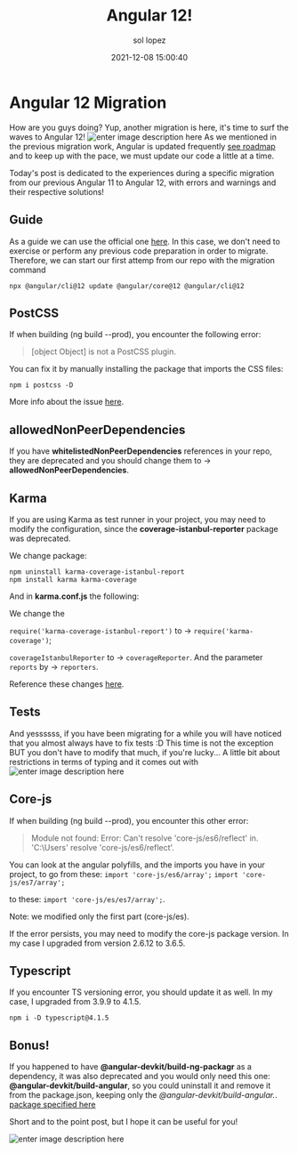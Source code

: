 ﻿---
date: 2021-12-08 15:00:40
layout: post
title: Angular 12!
description: Angular 12 migration
language: en
image: '../assets/img/angular12.png'
category: CODE
tags:
  - coding
  - migration
  - humor
author: sol lopez
---
# Angular 12 Migration
How are you guys doing? Yup, another migration is here, it's time to surf the waves to Angular 12! 
![enter image description here](https://www.askideas.com/media/45/Please-Be-Dolphins-Please-Funny-Surfing-Meme-Picture.jpg)
As we mentioned in the previous migration work, Angular is updated frequently [see roadmap](https://angular.io/guide/roadmap) and to keep up with the pace, we must update our code a little at a time.

Today's post is dedicated to the experiences during a specific migration from our previous Angular 11 to Angular 12, with errors and warnings and their respective solutions!

## Guide
As a guide we can use the official one [here](https://update.angular.io/?l=3&v=11.0-12.0).
In this case, we don't need to exercise or perform any previous code preparation in order to migrate. Therefore, we can start our first attemp from our repo with the migration command

    npx @angular/cli@12 update @angular/core@12 @angular/cli@12

## PostCSS
If when building (ng build --prod), you encounter the following error:

> [object Object] is not a PostCSS plugin.

You can fix it by manually installing the package that imports the CSS files:

    npm i postcss -D

More info about the issue [here](https://github.com/postcss/autoprefixer/issues/1358).

## allowedNonPeerDependencies

If you have **whitelistedNonPeerDependencies** references in your repo, they are deprecated and you should change them to -> **allowedNonPeerDependencies**.

## Karma
If you are using Karma as test runner in your project, you may need to modify the configuration, since the **coverage-istanbul-reporter** package was deprecated.

 We change package:

    npm uninstall karma-coverage-istanbul-report
    npm install karma karma-coverage

And in **karma.conf.js** the following:

We change the 

`require('karma-coverage-istanbul-report')` 
to -> 
`require('karma-coverage')`;

`coverageIstanbulReporter` to -> `coverageReporter`.
And the parameter `reports` by -> `reporters`.

Reference these changes [here](https://mrjean.be/posts/update-karma-coverage-reporting-for-use-in-angular-11/).

## Tests
And yessssss, if you have been migrating for a while you will have noticed that you almost always have to fix tests :D
This time is not the exception BUT you don't have to modify that much, if you're lucky... A little bit about restrictions in terms of typing and it comes out with
![enter image description here](https://cdn.recetas360.com/wp-content/uploads/2019/07/como-hacer-papas-fritas-de-mcdonals.jpg)


## Core-js

If when building (ng build --prod), you encounter this other error:

> Module not found: Error: Can't resolve 'core-js/es6/reflect' in.
> 'C:\Users' resolve 'core-js/es6/reflect'.

You can look at the angular polyfills, and the imports you have in your project, to go from these:
`import 'core-js/es6/array';` 
`import 'core-js/es7/array';`

to these:
`import 'core-js/es/es7/array';`.

Note: we modified only the first part (core-js/es).

If the error persists, you may need to modify the core-js package version. In my case I upgraded from version 2.6.12 to 3.6.5.

## Typescript
If you encounter TS versioning error, you should update it as well. In my case, I upgraded from 3.9.9 to 4.1.5.

    npm i -D typescript@4.1.5

## Bonus!
If you happened to have **@angular-devkit/build-ng-packagr** as a dependency, it was also deprecated and you would only need this one: **@angular-devkit/build-angular**, so you could uninstall it and remove it from the package.json, keeping only the *@angular-devkit/build-angular.*.
[package specified here](https://www.npmjs.com/package/@angular-devkit/build-ng-packagr)

Short and to the point post, but I hope it can be useful for you!

![enter image description here](https://pics.me.me/thumb_adios-memecrunch-com-adi%C3%B3s-51915832.png)